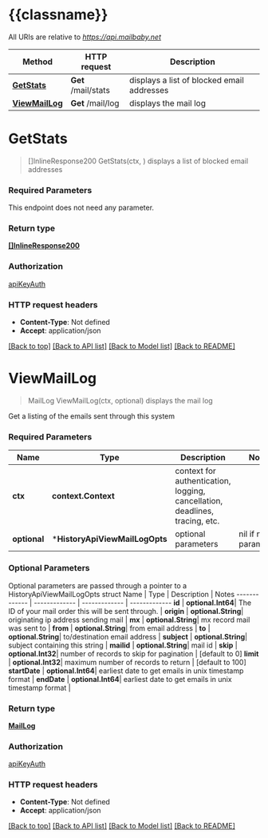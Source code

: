 # {{classname}}

All URIs are relative to *https://api.mailbaby.net*

Method | HTTP request | Description
------------- | ------------- | -------------
[**GetStats**](HistoryApi.md#GetStats) | **Get** /mail/stats | displays a list of blocked email addresses
[**ViewMailLog**](HistoryApi.md#ViewMailLog) | **Get** /mail/log | displays the mail log

# **GetStats**
> []InlineResponse200 GetStats(ctx, )
displays a list of blocked email addresses

### Required Parameters
This endpoint does not need any parameter.

### Return type

[**[]InlineResponse200**](inline_response_200.md)

### Authorization

[apiKeyAuth](../README.md#apiKeyAuth)

### HTTP request headers

 - **Content-Type**: Not defined
 - **Accept**: application/json

[[Back to top]](#) [[Back to API list]](../README.md#documentation-for-api-endpoints) [[Back to Model list]](../README.md#documentation-for-models) [[Back to README]](../README.md)

# **ViewMailLog**
> MailLog ViewMailLog(ctx, optional)
displays the mail log

Get a listing of the emails sent through this system 

### Required Parameters

Name | Type | Description  | Notes
------------- | ------------- | ------------- | -------------
 **ctx** | **context.Context** | context for authentication, logging, cancellation, deadlines, tracing, etc.
 **optional** | ***HistoryApiViewMailLogOpts** | optional parameters | nil if no parameters

### Optional Parameters
Optional parameters are passed through a pointer to a HistoryApiViewMailLogOpts struct
Name | Type | Description  | Notes
------------- | ------------- | ------------- | -------------
 **id** | **optional.Int64**| The ID of your mail order this will be sent through. | 
 **origin** | **optional.String**| originating ip address sending mail | 
 **mx** | **optional.String**| mx record mail was sent to | 
 **from** | **optional.String**| from email address | 
 **to** | **optional.String**| to/destination email address | 
 **subject** | **optional.String**| subject containing this string | 
 **mailid** | **optional.String**| mail id | 
 **skip** | **optional.Int32**| number of records to skip for pagination | [default to 0]
 **limit** | **optional.Int32**| maximum number of records to return | [default to 100]
 **startDate** | **optional.Int64**| earliest date to get emails in unix timestamp format | 
 **endDate** | **optional.Int64**| earliest date to get emails in unix timestamp format | 

### Return type

[**MailLog**](MailLog.md)

### Authorization

[apiKeyAuth](../README.md#apiKeyAuth)

### HTTP request headers

 - **Content-Type**: Not defined
 - **Accept**: application/json

[[Back to top]](#) [[Back to API list]](../README.md#documentation-for-api-endpoints) [[Back to Model list]](../README.md#documentation-for-models) [[Back to README]](../README.md)

